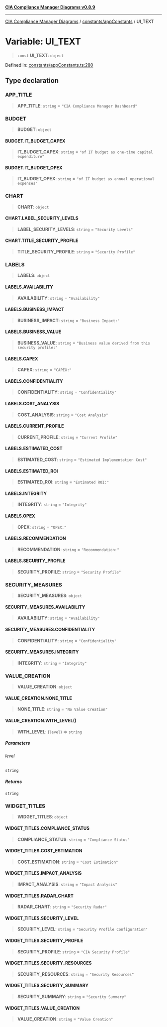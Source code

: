 [**CIA Compliance Manager Diagrams v0.8.9**](../../../README.md)

***

[CIA Compliance Manager Diagrams](../../../modules.md) / [constants/appConstants](../README.md) / UI\_TEXT

# Variable: UI\_TEXT

> `const` **UI\_TEXT**: `object`

Defined in: [constants/appConstants.ts:280](https://github.com/Hack23/cia-compliance-manager/blob/e1ae27dd41c4ccea8a13cdec993022242a97dce3/src/constants/appConstants.ts#L280)

## Type declaration

### APP\_TITLE

> **APP\_TITLE**: `string` = `"CIA Compliance Manager Dashboard"`

### BUDGET

> **BUDGET**: `object`

#### BUDGET.IT\_BUDGET\_CAPEX

> **IT\_BUDGET\_CAPEX**: `string` = `"of IT budget as one-time capital expenditure"`

#### BUDGET.IT\_BUDGET\_OPEX

> **IT\_BUDGET\_OPEX**: `string` = `"of IT budget as annual operational expenses"`

### CHART

> **CHART**: `object`

#### CHART.LABEL\_SECURITY\_LEVELS

> **LABEL\_SECURITY\_LEVELS**: `string` = `"Security Levels"`

#### CHART.TITLE\_SECURITY\_PROFILE

> **TITLE\_SECURITY\_PROFILE**: `string` = `"Security Profile"`

### LABELS

> **LABELS**: `object`

#### LABELS.AVAILABILITY

> **AVAILABILITY**: `string` = `"Availability"`

#### LABELS.BUSINESS\_IMPACT

> **BUSINESS\_IMPACT**: `string` = `"Business Impact:"`

#### LABELS.BUSINESS\_VALUE

> **BUSINESS\_VALUE**: `string` = `"Business value derived from this security profile:"`

#### LABELS.CAPEX

> **CAPEX**: `string` = `"CAPEX:"`

#### LABELS.CONFIDENTIALITY

> **CONFIDENTIALITY**: `string` = `"Confidentiality"`

#### LABELS.COST\_ANALYSIS

> **COST\_ANALYSIS**: `string` = `"Cost Analysis"`

#### LABELS.CURRENT\_PROFILE

> **CURRENT\_PROFILE**: `string` = `"Current Profile"`

#### LABELS.ESTIMATED\_COST

> **ESTIMATED\_COST**: `string` = `"Estimated Implementation Cost"`

#### LABELS.ESTIMATED\_ROI

> **ESTIMATED\_ROI**: `string` = `"Estimated ROI:"`

#### LABELS.INTEGRITY

> **INTEGRITY**: `string` = `"Integrity"`

#### LABELS.OPEX

> **OPEX**: `string` = `"OPEX:"`

#### LABELS.RECOMMENDATION

> **RECOMMENDATION**: `string` = `"Recommendation:"`

#### LABELS.SECURITY\_PROFILE

> **SECURITY\_PROFILE**: `string` = `"Security Profile"`

### SECURITY\_MEASURES

> **SECURITY\_MEASURES**: `object`

#### SECURITY\_MEASURES.AVAILABILITY

> **AVAILABILITY**: `string` = `"Availability"`

#### SECURITY\_MEASURES.CONFIDENTIALITY

> **CONFIDENTIALITY**: `string` = `"Confidentiality"`

#### SECURITY\_MEASURES.INTEGRITY

> **INTEGRITY**: `string` = `"Integrity"`

### VALUE\_CREATION

> **VALUE\_CREATION**: `object`

#### VALUE\_CREATION.NONE\_TITLE

> **NONE\_TITLE**: `string` = `"No Value Creation"`

#### VALUE\_CREATION.WITH\_LEVEL()

> **WITH\_LEVEL**: (`level`) => `string`

##### Parameters

###### level

`string`

##### Returns

`string`

### WIDGET\_TITLES

> **WIDGET\_TITLES**: `object`

#### WIDGET\_TITLES.COMPLIANCE\_STATUS

> **COMPLIANCE\_STATUS**: `string` = `"Compliance Status"`

#### WIDGET\_TITLES.COST\_ESTIMATION

> **COST\_ESTIMATION**: `string` = `"Cost Estimation"`

#### WIDGET\_TITLES.IMPACT\_ANALYSIS

> **IMPACT\_ANALYSIS**: `string` = `"Impact Analysis"`

#### WIDGET\_TITLES.RADAR\_CHART

> **RADAR\_CHART**: `string` = `"Security Radar"`

#### WIDGET\_TITLES.SECURITY\_LEVEL

> **SECURITY\_LEVEL**: `string` = `"Security Profile Configuration"`

#### WIDGET\_TITLES.SECURITY\_PROFILE

> **SECURITY\_PROFILE**: `string` = `"CIA Security Profile"`

#### WIDGET\_TITLES.SECURITY\_RESOURCES

> **SECURITY\_RESOURCES**: `string` = `"Security Resources"`

#### WIDGET\_TITLES.SECURITY\_SUMMARY

> **SECURITY\_SUMMARY**: `string` = `"Security Summary"`

#### WIDGET\_TITLES.VALUE\_CREATION

> **VALUE\_CREATION**: `string` = `"Value Creation"`

